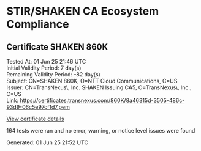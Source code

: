 # STIR/SHAKEN CA Ecosystem Compliance

## Certificate SHAKEN 860K

Tested At: 01 Jun 25 21:46 UTC\
Initial Validity Period: 7 day(s)\
Remaining Validity Period: -82 day(s)\
Subject: CN=SHAKEN 860K, O=NTT Cloud Communications, C=US\
Issuer: CN=TransNexus\\, Inc. SHAKEN Issuing CA5, O=TransNexus\\, Inc., C=US\
Link: https://certificates.transnexus.com/860K/8a46315d-3505-486c-93d9-06c5e97cf1d7.pem

[View certificate details](https://x509.io/?cert=MIIC1zCCAn6gAwIBAgIQf9WNfwJMrIyZEa4%2BhOAO0TAKBggqhkjOPQQDAjBWMQswCQYDVQQGEwJVUzEZMBcGA1UEChMQVHJhbnNOZXh1cywgSW5jLjEsMCoGA1UEAxMjVHJhbnNOZXh1cywgSW5jLiBTSEFLRU4gSXNzdWluZyBDQTUwHhcNMjUwMzA0MTczNTAwWhcNMjUwMzExMTczNDU5WjBGMQswCQYDVQQGEwJVUzEhMB8GA1UEChMYTlRUIENsb3VkIENvbW11bmljYXRpb25zMRQwEgYDVQQDEwtTSEFLRU4gODYwSzBZMBMGByqGSM49AgEGCCqGSM49AwEHA0IABKS5HxAfmcWjcRGLle5SsGqHvvb%2FxzeDDtMgt3fw9vdaivR4WRD9ZzjBc9jIHURLS06qABEkOVQFMCTFsuxherOjggE8MIIBODAMBgNVHRMBAf8EAjAAMA4GA1UdDwEB%2FwQEAwIHgDAdBgNVHQ4EFgQUh2sqf%2FZr5I1YML2syT81eH9H3eowHwYDVR0jBBgwFoAU2gCzh%2FiCP7%2B6IqJkY7X2L8yOdcowFwYDVR0gBBAwDjAMBgpghkgBhv8JAQEEMIGmBgNVHR8EgZ4wgZswgZigOqA4hjZodHRwczovL2F1dGhlbnRpY2F0ZS1hcGkuaWNvbmVjdGl2LmNvbS9kb3dubG9hZC92MS9jcmyiWqRYMFYxFDASBgNVBAcMC0JyaWRnZXdhdGVyMQswCQYDVQQIDAJOSjETMBEGA1UEAwwKU1RJLVBBIENSTDELMAkGA1UEBhMCVVMxDzANBgNVBAoMBlNUSS1QQTAWBggrBgEFBQcBGgQKMAigBhYEODYwSzAKBggqhkjOPQQDAgNHADBEAiAMoUwfnd2w5ClS6tNo5alMOMfSEfceJoPEhdNF99eKYwIgG%2FcJpj0VOwUn%2F8xBOh20QiDYvOpFIJibs2IEJ7fohko%3D)

164 tests were ran and no error, warning, or notice level issues were found


Generated: 01 Jun 25 21:52 UTC